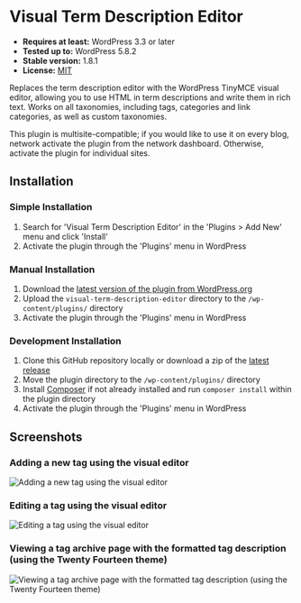 # Visual Term Description Editor

* __Requires at least:__ WordPress 3.3 or later
* __Tested up to:__ WordPress 5.8.2
* __Stable version:__ 1.8.1
* __License:__ [MIT](https://opensource.org/licenses/MIT)

Replaces the term description editor with the WordPress TinyMCE visual editor, allowing you to use HTML in term descriptions and write them in rich text. Works on all taxonomies, including tags, categories and link categories, as well as custom taxonomies.

This plugin is multisite-compatible; if you would like to use it on every blog, network activate the plugin from the network dashboard. Otherwise, activate the plugin for individual sites.

## Installation

### Simple Installation

1. Search for 'Visual Term Description Editor' in the 'Plugins > Add New' menu and click 'Install'
2. Activate the plugin through the 'Plugins' menu in WordPress

### Manual Installation

1. Download the [latest version of the plugin from WordPress.org](https://downloads.wordpress.org/plugin/visual-term-description-editor.zip)
2. Upload the `visual-term-description-editor` directory to the `/wp-content/plugins/` directory
3. Activate the plugin through the 'Plugins' menu in WordPress


### Development Installation

1. Clone this GitHub repository locally or download a zip of the [latest release](https://github.com/sheabunge/visual-term-description-editor/releases)
2. Move the plugin directory to the `/wp-content/plugins/` directory
3. Install [Composer](https://getcomposer.org/) if not already installed and run `composer install` within the plugin directory
2. Activate the plugin through the 'Plugins' menu in WordPress

## Screenshots

### Adding a new tag using the visual editor
![Adding a new tag using the visual editor](screenshot-1.png)

### Editing a tag using the visual editor
![Editing a tag using the visual editor](screenshot-2.png)

### Viewing a tag archive page with the formatted tag description (using the Twenty Fourteen theme)
![Viewing a tag archive page with the formatted tag description (using the Twenty Fourteen theme)](screenshot-3.png)
